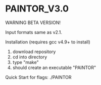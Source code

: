 # PAINTOR_V3.0
WARNING BETA VERSION! 

Input formats same as v2.1.

Installation (requires gcc v4.9+ to install) 
1) download repository
2) cd into directory
3) type "make"
4) should create an executable "PAINTOR"

Quick Start for flags:
./PAINTOR
